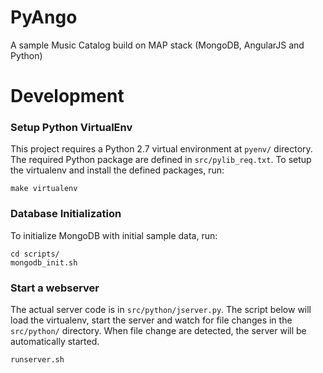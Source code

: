 # PyAngo

A sample Music Catalog build on MAP stack (MongoDB, AngularJS and Python)


# Development

### Setup Python VirtualEnv
This project requires a Python 2.7 virtual environment at `pyenv/` directory.  The required Python package are defined
in `src/pylib_req.txt`.  To setup the virtualenv and install the defined packages, run:
```
make virtualenv
```

### Database Initialization
To initialize MongoDB with initial sample data, run:
```
cd scripts/
mongodb_init.sh
```

### Start a webserver
The actual server code is in `src/python/jserver.py`.  The script below will load the virtualenv, start the server and
watch for file changes in the `src/python/` directory.  When file change are detected, the server will be automatically
started.
```
runserver.sh
```

